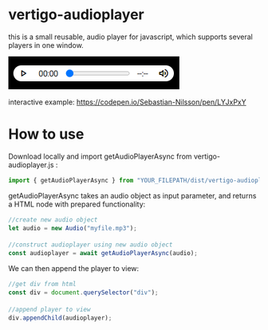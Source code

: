 # vertigo-audioplayer

this is a small reusable, audio player for javascript, which supports several players in one window.

![Audioplayer image](readme-assets/player.png)

interactive example:
https://codepen.io/Sebastian-Nilsson/pen/LYJxPxY

# How to use

Download locally and import getAudioPlayerAsync from vertigo-audioplayer.js :

```js
import { getAudioPlayerAsync } from "YOUR_FILEPATH/dist/vertigo-audioplayer.js";
```

getAudioPlayerAsync takes an audio object as input parameter, and returns a HTML node with prepared functionality:

```js
//create new audio object
let audio = new Audio("myfile.mp3");

//construct audioplayer using new audio object
const audioplayer = await getAudioPlayerAsync(audio);
```

We can then append the player to view:

```js
//get div from html
const div = document.querySelector("div");

//append player to view
div.appendChild(audioplayer);
```


